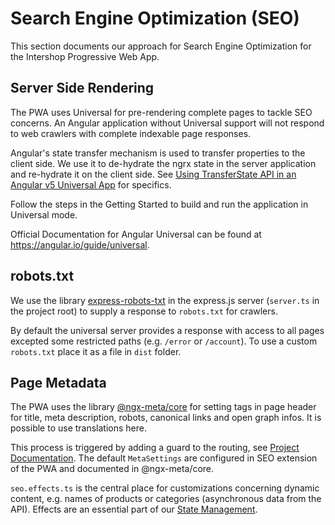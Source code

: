 # Search Engine Optimization (SEO)

This section documents our approach for Search Engine Optimization for the Intershop Progressive Web App.

## Server Side Rendering

The PWA uses Universal for pre-rendering complete pages to tackle SEO concerns. An Angular application without Universal support will not respond to web crawlers with complete indexable page responses.

Angular's state transfer mechanism is used to transfer properties to the client side. We use it to de-hydrate the ngrx state in the server application and re-hydrate it on the client side. See [Using TransferState API in an Angular v5 Universal App](https://medium.com/angular-in-depth/using-transferstate-api-in-an-angular-5-universal-app-130f3ada9e5b) for specifics.

Follow the steps in the Getting Started to build and run the application in Universal mode.

Official Documentation for Angular Universal can be found at https://angular.io/guide/universal.

## robots.txt

We use the library [express-robots-txt](https://github.com/modosc/express-robots-txt) in the express.js server (`server.ts` in the project root) to supply a response to `robots.txt` for crawlers.

By default the universal server provides a response with access to all pages excepted some restricted paths (e.g. `/error` or `/account`). To use a custom `robots.txt` place it as a file in `dist` folder.

## Page Metadata

The PWA uses the library [@ngx-meta/core](https://www.npmjs.com/package/@ngx-meta/core) for setting tags in page header for title, meta description, robots, canonical links and open graph infos. It is possible to use translations here.

This process is triggered by adding a guard to the routing, see [Project Documentation](https://www.npmjs.com/package/@ngx-meta/core#route-configuration). The default `MetaSettings` are configured in SEO extension of the PWA and documented in @ngx-meta/core.

`seo.effects.ts` is the central place for customizations concerning dynamic content, e.g. names of products or categories (asynchronous data from the API). Effects are an essential part of our [State Management](./state-management.md).
